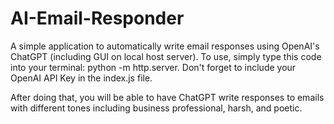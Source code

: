 # AI-Email-Responder
A simple application to automatically write email responses using OpenAI's ChatGPT (including GUI on local host server). To use, simply type this code into your terminal: python -m http.server. Don't forget to include your OpenAI API Key in the index.js file. 

After doing that, you will be able to have ChatGPT write responses to emails with different tones including business professional, harsh, and poetic. 
